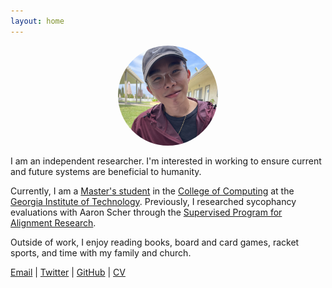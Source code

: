 ```yaml
---
layout: home 
---
```


<img src="/assets/images/profile.jpg" width="160" height="160" style="display:block;margin:0 auto 1rem;border-radius:50%;object-fit:cover;">

I am an independent researcher. I'm interested in working to ensure current and future systems are beneficial to humanity.

Currently, I am a [Master's student](https://omscs.gatech.edu/) in the [College of Computing](https://www.cc.gatech.edu/) at the [Georgia Institute of Technology](https://www.gatech.edu/). Previously, I researched sycophancy evaluations with Aaron Scher through the [Supervised Program for Alignment Research](https://sparai.org/).

Outside of work, I enjoy reading books, board and card games, racket sports, and time with my family and church.

[Email](mailto:michael@lomichael.net) | [Twitter](https://twitter.com/lomichael_net) | [GitHub](https://github.com/lomichael) | [CV](/assets/pdfs/resume.pdf)
